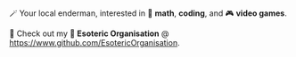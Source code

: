 🪄 Your local enderman, interested in 🧠 **math**, **coding**, and 🎮 **video games**.

📄 Check out my 👥 **Esoteric Organisation** @ https://www.github.com/EsotericOrganisation.
